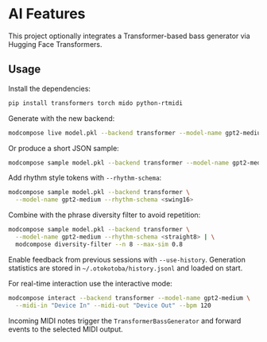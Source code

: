 # AI Features

This project optionally integrates a Transformer-based bass generator via
Hugging Face Transformers.

## Usage

Install the dependencies:

```bash
pip install transformers torch mido python-rtmidi
```

Generate with the new backend:

```bash
modcompose live model.pkl --backend transformer --model-name gpt2-medium
```

Or produce a short JSON sample:

```bash
modcompose sample model.pkl --backend transformer --model-name gpt2-medium
```

Add rhythm style tokens with `--rhythm-schema`:

```bash
modcompose sample model.pkl --backend transformer \
  --model-name gpt2-medium --rhythm-schema <swing16>
```

Combine with the phrase diversity filter to avoid repetition:

```bash
modcompose sample model.pkl --backend transformer \
  --model-name gpt2-medium --rhythm-schema <straight8> | \
  modcompose diversity-filter --n 8 --max-sim 0.8
```

Enable feedback from previous sessions with `--use-history`. Generation
statistics are stored in `~/.otokotoba/history.jsonl` and loaded on start.

For real-time interaction use the interactive mode:

```bash
modcompose interact --backend transformer --model-name gpt2-medium \
  --midi-in "Device In" --midi-out "Device Out" --bpm 120
```

Incoming MIDI notes trigger the `TransformerBassGenerator` and forward events to
the selected MIDI output.
